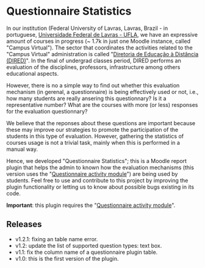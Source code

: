 # Questionnaire Statistics
In our institution (Federal University of Lavras, Lavras, Brazil - in portuguese, [Universidade Federal de Lavras - UFLA](http://www.ufla.br/portal/), we have an expressive amount of courses in progress (~ 1.7k in just one Moodle instance, called "Campus Virtual"). The sector that coordinates the activities related to the "Campus Virtual" administration is called "[Diretoria de Educação à Distância (DIRED)](http://www.dired.ufla.br/portal/)". In the final of undergrad classes period, DIRED performs an evaluation of the disciplines, professors, infrastructure among others educational aspects.

However, there is no a simple way to find out whether this evaluation mechanism (in gerenal, a questionnaire) is being effectively used or not, i.e., how many students are really ansering this questionnary? Is it a representative number? What are the courses with more (or less) responses for the evaluation questionnary?

We believe that the reponses about these questions are important because these may improve our strategies to promote the participation of the students in this type of evaluation. However, gathering the statistics of courses usage is not a trivial task, mainly when this is performed in a manual way.

Hence, we developed "Questionnaire Statistics"; this is a Moodle report plugin that helps the admin to known how the evaluation mechanisms (this version uses the "[Questionnaire activity module](https://moodle.org/plugins/mod_questionnaire)") are being used by students. Feel free to use and contribute to this project by improving the plugin functionality or letting us to know about possible bugs existing in its code. 

**Important**: this plugin requires the "[Questionnaire activity module](https://moodle.org/plugins/mod_questionnaire)".

## Releases

- v1.2.1: fixing an table name error. 
- v1.2: update the list of supported question types: text box. 
- v1.1: fix the column name of a questionnaire plugin table. 
- v1.0: this is the first version of the plugin.







